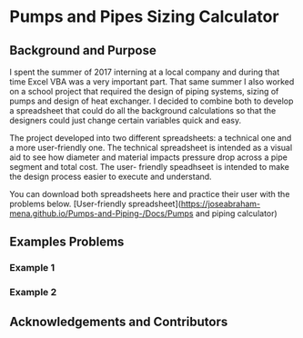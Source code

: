 # Pumps and Pipes Sizing Calculator

## Background and Purpose

  I spent the summer of 2017 interning at a local company and during that time Excel VBA was a very important part. 
 That same summer I also worked on a school project that required the design of piping systems, sizing of pumps 
 and design of heat exchanger. I decided to combine both to develop a spreadsheet that could do all the background calculations
 so that the designers could just change certain variables quick and easy. 
 
  The project developed into two different spreadsheets: a technical one and a more user-friendly one. The technical spreadsheet
 is intended as a visual aid to see how diameter and material impacts pressure drop across a pipe segment and total cost. The user-
 friendly speadhseet is intended to make the design process easier to execute and understand. 
 
  You can download both spreadsheets here and practice their user with the problems below.
 [User-friendly spreadsheet](https://joseabraham-mena.github.io/Pumps-and-Piping-/Docs/Pumps and piping calculator) 

## Examples Problems

### Example 1

### Example 2

## Acknowledgements and Contributors

